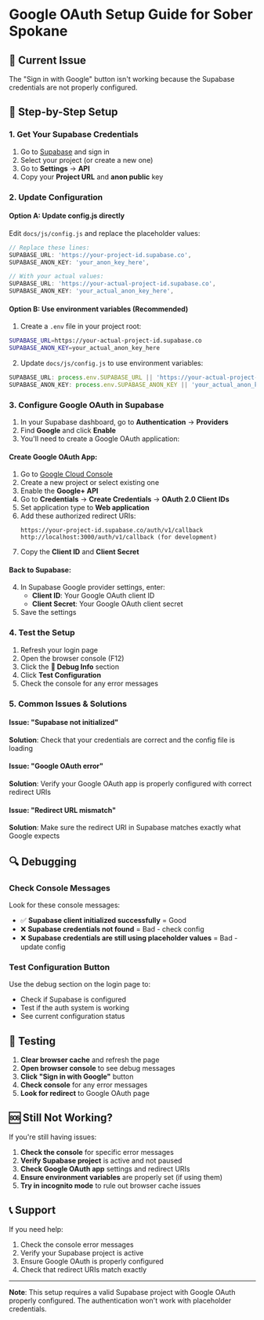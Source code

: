 # Google OAuth Setup Guide for Sober Spokane

## 🚨 Current Issue
The "Sign in with Google" button isn't working because the Supabase credentials are not properly configured.

## 🔧 Step-by-Step Setup

### 1. Get Your Supabase Credentials

1. Go to [Supabase](https://supabase.com) and sign in
2. Select your project (or create a new one)
3. Go to **Settings** → **API**
4. Copy your **Project URL** and **anon public** key

### 2. Update Configuration

#### Option A: Update config.js directly
Edit `docs/js/config.js` and replace the placeholder values:

```javascript
// Replace these lines:
SUPABASE_URL: 'https://your-project-id.supabase.co',
SUPABASE_ANON_KEY: 'your_anon_key_here',

// With your actual values:
SUPABASE_URL: 'https://your-actual-project-id.supabase.co',
SUPABASE_ANON_KEY: 'your_actual_anon_key_here',
```

#### Option B: Use environment variables (Recommended)
1. Create a `.env` file in your project root:
```bash
SUPABASE_URL=https://your-actual-project-id.supabase.co
SUPABASE_ANON_KEY=your_actual_anon_key_here
```

2. Update `docs/js/config.js` to use environment variables:
```javascript
SUPABASE_URL: process.env.SUPABASE_URL || 'https://your-actual-project-id.supabase.co',
SUPABASE_ANON_KEY: process.env.SUPABASE_ANON_KEY || 'your_actual_anon_key_here',
```

### 3. Configure Google OAuth in Supabase

1. In your Supabase dashboard, go to **Authentication** → **Providers**
2. Find **Google** and click **Enable**
3. You'll need to create a Google OAuth application:

#### Create Google OAuth App:
1. Go to [Google Cloud Console](https://console.cloud.google.com/)
2. Create a new project or select existing one
3. Enable the **Google+ API**
4. Go to **Credentials** → **Create Credentials** → **OAuth 2.0 Client IDs**
5. Set application type to **Web application**
6. Add these authorized redirect URIs:
   ```
   https://your-project-id.supabase.co/auth/v1/callback
   http://localhost:3000/auth/v1/callback (for development)
   ```
7. Copy the **Client ID** and **Client Secret**

#### Back to Supabase:
4. In Supabase Google provider settings, enter:
   - **Client ID**: Your Google OAuth client ID
   - **Client Secret**: Your Google OAuth client secret
5. Save the settings

### 4. Test the Setup

1. Refresh your login page
2. Open the browser console (F12)
3. Click the **🔧 Debug Info** section
4. Click **Test Configuration**
5. Check the console for any error messages

### 5. Common Issues & Solutions

#### Issue: "Supabase not initialized"
**Solution**: Check that your credentials are correct and the config file is loading

#### Issue: "Google OAuth error"
**Solution**: Verify your Google OAuth app is properly configured with correct redirect URIs

#### Issue: "Redirect URL mismatch"
**Solution**: Make sure the redirect URI in Supabase matches exactly what Google expects

## 🔍 Debugging

### Check Console Messages
Look for these console messages:
- ✅ **Supabase client initialized successfully** = Good
- ❌ **Supabase credentials not found** = Bad - check config
- ❌ **Supabase credentials are still using placeholder values** = Bad - update config

### Test Configuration Button
Use the debug section on the login page to:
- Check if Supabase is configured
- Test if the auth system is working
- See current configuration status

## 📱 Testing

1. **Clear browser cache** and refresh the page
2. **Open browser console** to see debug messages
3. **Click "Sign in with Google"** button
4. **Check console** for any error messages
5. **Look for redirect** to Google OAuth page

## 🆘 Still Not Working?

If you're still having issues:

1. **Check the console** for specific error messages
2. **Verify Supabase project** is active and not paused
3. **Check Google OAuth app** settings and redirect URIs
4. **Ensure environment variables** are properly set (if using them)
5. **Try in incognito mode** to rule out browser cache issues

## 📞 Support

If you need help:
1. Check the console error messages
2. Verify your Supabase project is active
3. Ensure Google OAuth is properly configured
4. Check that redirect URIs match exactly

---

**Note**: This setup requires a valid Supabase project with Google OAuth properly configured. The authentication won't work with placeholder credentials.
